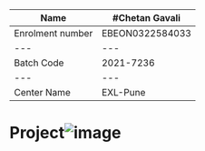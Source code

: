 Name | #Chetan Gavali
--- | --
Enrolment number | EBEON0322584033
--- | ---
Batch Code | 2021-7236
--- | ---
Center Name | EXL-Pune
# Project![image](https://user-images.githubusercontent.com/89082316/185776881-507e5d61-fa43-44da-81ed-f3466f5729c1.png)
